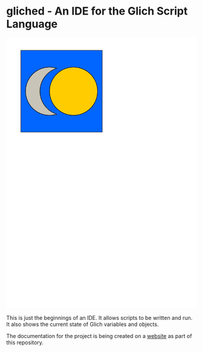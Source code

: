 # gliched - An IDE for the Glich Script Language

![Glich logo](./images/logo3/logo3.svg)

This is just the beginnings of an IDE.
It allows scripts to be written and run.
It also shows the current state of Glich variables and objects.

The documentation for the project is being created on a
[website](https://nickmat.github.io/gliched/index.htm)
as part of this repository.
